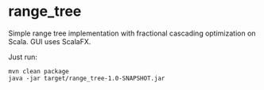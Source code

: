 range_tree
==========

Simple range tree implementation with fractional cascading optimization on Scala. GUI uses ScalaFX.

Just run:

```
mvn clean package
java -jar target/range_tree-1.0-SNAPSHOT.jar
```
